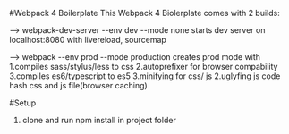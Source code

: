 #Webpack 4 Boilerplate
This Webpack 4 Biolerplate comes with 2 builds:

--> webpack-dev-server --env dev --mode none
  starts dev server on localhost:8080 with livereload, sourcemap

--> webpack --env prod --mode production
  creates prod mode with
    1.compiles sass/stylus/less to css
    2.autoprefixer for browser compability
    3.compiles es6/typescript to es5
    3.minifying for css/ js
    2.uglyfing js code
    hash css and js file(browser caching)

#Setup
1. clone and run npm install in project folder

